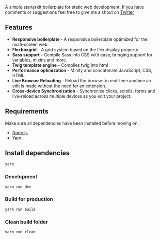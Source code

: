 A simple starterkit boilerplate for static web development. If you have comments or suggestions feel free to give me a shout on [Twitter](http://twitter.com/mypum)

## Features
- **Responsive boilerplate** - A responsive boilerplate optimized for the multi-screen web.
- **Flexboxgrid** - A grid system based on the flex display property.
- **Sass support** - Compile Sass into CSS with ease, bringing support for variables, mixins and more.
- **Twig template engine** - Compiles twig into html
- **Performance optimization** - Minify and concatenate JavaScript, CSS, HTML.
- **Live Browser Reloading** - Reload the browser in real-time anytime an edit is made without the need for an extension.
- **Cross-device Synchronization** - Synchronize clicks, scrolls, forms and live-reload across multiple devices as you edit your project.

## Requirements
Make sure all dependencies have been installed before moving on:
* [Node.js](http://nodejs.org/)
* [Yarn](https://yarnpkg.com/en/docs/install)

## Install dependencies
```bash
yarn
```

### Development
```bash
yarn run dev
```

### Build for production
```bash
yarn run build
```

### Clean build folder
```bash
yarn run clean
```

